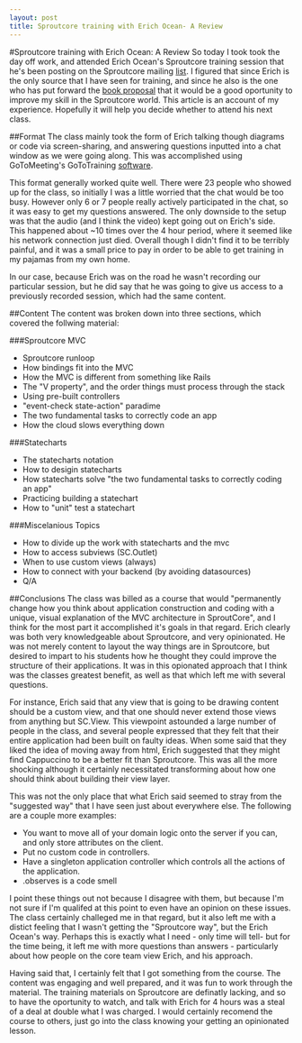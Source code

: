 ```yaml
---
layout: post
title: Sproutcore training with Erich Ocean- A Review
---
```

#Sproutcore training with Erich Ocean: A Review
So today I took took the day off work, and attended Erich Ocean's Sproutcore training session that he's been posting on the Sproutcore mailing [list](http://groups.google.com/group/sproutcore/browse_thread/thread/18fb7b643a745552#). I figured that since Erich is the only source that I have seen for training, and since he also is the one who has put forward the [book proposal](http://www.google.com/url?sa=D&q=http://erichocean.com/book/index.html) that it would be a good oportunity to improve my skill in the Sproutcore world. This article is an account of my experience. Hopefully it will help you decide whether to attend his next class.

##Format
The class mainly took the form of Erich talking though diagrams or code via screen-sharing, and answering questions inputted into a chat window as we were going along. This was accomplished using GoToMeeting's GoToTraining [software](http://www.gotomeeting.com/fec/training/online_training).

This format generally worked quite well. There were 23 people who showed up for the class, so initially I was a little worried that the chat would be too busy. However only 6 or 7 people really actively participated in the chat, so it was easy to get my questions answered. The only downside to the setup was that the audio (and I think the video) kept going out on Erich's side. This happened about ~10 times over the 4 hour period, where it seemed like his network connection just died. Overall though I didn't find it to be terribly painful, and it was a small price to pay in order to be able to get training in my pajamas from my own home.

In our case, because Erich was on the road he wasn't recording our particular session, but he did say that he was going to give us access to a previously recorded session, which had the same content.

##Content
The content was broken down into three sections, which covered the follwing material:

###Sproutcore MVC
* Sproutcore runloop
* How bindings fit into the MVC
* How the MVC is different from something like Rails
* The "V property", and the order things must process through the stack
* Using pre-built controllers
* "event-check state-action" paradime
* The two fundamental tasks to correctly code an app
* How the cloud slows everything down


###Statecharts
* The statecharts notation
* How to desigin statecharts
* How statecharts solve "the two fundamental tasks to correctly coding an app"
* Practicing building a statechart
* How to "unit" test a statechart


###Miscelanious Topics
* How to divide up the work with statecharts and the mvc
* How to access subviews (SC.Outlet)
* When to use custom views (always)
* How to connect with your backend (by avoiding datasources)
* Q/A

##Conclusions
The class was billed as a course that would "permanently change how you think about application construction and coding with a unique, visual explanation of the MVC architecture in SproutCore", and I think for the most part it accomplished it's goals in that regard. Erich clearly was both very knowledgeable about Sproutcore, and very opinionated. He was not merely content to layout the way things are in Sproutcore, but desired to impart to his students how he thought they could improve the structure of their applications. It was in this opionated approach that I think was the classes greatest benefit, as well as that which left me with several questions. 

For instance, Erich said that any view that is going to be drawing content should be a custom view, and that one should never extend those views from anything but SC.View. This viewpoint astounded a large number of people in the class, and several people expressed that they felt that their entire application had been built on faulty ideas. When some said that they liked the idea of moving away from html, Erich suggested that they might find Cappuccino to be a better fit than Sproutcore. This was all the more shocking although it certainly necessitated transforming about how one should think about building their view layer.

This was not the only place that what Erich said seemed to stray from the "suggested way" that I have seen just about everywhere else. The following are a couple more examples:

* You want to move all of your domain logic onto the server if you can, and only store attributes on the client.
* Put no custom code in controllers.
* Have a singleton application controller which controls all the actions of the application.
* .observes is a code smell

I point these things out not because I disagree with them, but because I'm not sure if I'm qualifed at this point to even have an opinion on these issues. The class certainly challeged me in that regard, but it also left me with a distict feeling that I wasn't getting the "Sproutcore way", but the Erich Ocean's way. Perhaps this is exactly what I need - only time will tell- but for the time being, it left me with more questions than answers - particularly about how people on the core team view Erich, and his approach. 

Having said that, I certainly felt that I got something from the course. The content was engaging and well prepared, and it was fun to work through the material. The training materials on Sproutcore are definatly lacking, and so to have the oportunity to watch, and talk with Erich for 4 hours was a steal of a deal at double what I was charged. I would certainly recomend the course to others, just go into the class knowing your getting an opinionated lesson.
